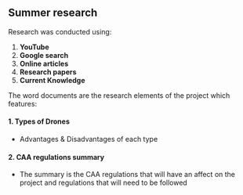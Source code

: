 ## Summer research

Research was conducted using:

1. **YouTube**
2. **Google search**
3. **Online articles**
4. **Research papers**
5. **Current Knowledge**



The word documents are the research elements of the project which features:

#### 1. Types of Drones
- Advantages & Disadvantages of each type

#### 2. CAA regulations summary
- The summary is the CAA regulations that will have an affect on the project and regulations that will need to be followed
